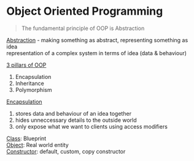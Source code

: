 # Object Oriented Programming

> The fundamental principle of OOP is Abstraction   

<ins>Abstraction</ins> - making something as abstract, representing something as idea     
representation of a complex system in terms of idea (data & behaviour)   

<ins>3 pillars of OOP</ins>   
1. Encapsulation    
2. Inheritance      
3. Polymorphism   


<ins>Encapsulation</ins>  
1. stores data and behaviour of an idea together
2. hides unneccessary details to the outside world
3. only expose what we want to clients using access modifiers


<ins>Class</ins>: Blueprint    
<ins>Object</ins>: Real world entity        
<ins>Constructor</ins>: default, custom, copy constructor   
